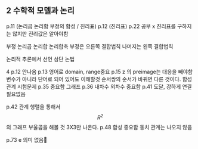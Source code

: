 

## 2 수학적 모델과 논리
p.11 (논리곱 논리합 부정의 합성 / 진리표)
p.12 (진리표)
p.22 공부 x
진리표를 구하지는 않지만 진리값은 알아야함

부정 논리곱 논리합 논리합축  부정은 오른쪽 결합법칙 나머지는 왼쪽 결합법칙

논리적 추론에서 선언 삼단 논법

4
p.12 안나옴
p.13 영어로
domain, range중요
p.15 z 의 preimage는 대응을 빼야함 변수가 아니라 단어로 되어 있어도 이해할것
순서쌍의 순서가 바뀌면 다른 것이다.
합성관계 시험문제 
p.35 중요함 그래프
p.36 내차수 외차수 중요함
p.41 도달, 강하게 연결 필요없음

p.42 관계 행렬을 통해서 $$R^2$$ 의 그래프 
부울곱을 해볼 것 3X3만 나온다.
p.48 합성 중요함
동치 관계는 나오지 않음

p.73 e 의미 없음